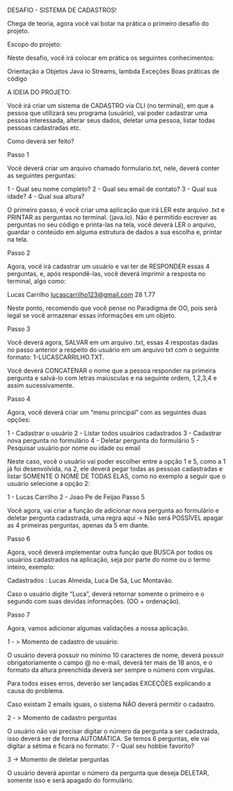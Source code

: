 DESAFIO - SISTEMA DE CADASTROS! 

Chega de teoria, agora você vai botar na prática o primeiro desafio do projeto.

Escopo do projeto:

Neste desafio, você irá colocar em prática os seguintes conhecimentos:

Orientação a Objetos
Java io
Streams, lambda
Exceções
Boas práticas de código

A IDEIA DO PROJETO:

Você irá criar um sistema de CADASTRO via CLI (no terminal), em que a pessoa que utilizará seu programa (usuário), vai poder cadastrar uma pessoa interessada, alterar seus dados, deletar uma pessoa, listar todas pessoas cadastradas etc.

Como deverá ser feito?


Passo 1 

Você deverá criar um arquivo chamado formulario.txt, nele, deverá conter as seguintes perguntas:

1 - Qual seu nome completo?
2 - Qual seu email de contato?
3 - Qual sua idade?
4 - Qual sua altura?


O primeiro passo, é você criar uma aplicação que irá LER este arquivo .txt e PRINTAR as perguntas no terminal. (java.io).
Não é permitido escrever as perguntas no seu código e printa-las na tela, você deverá LER o arquivo, guardar o conteúdo em alguma estrutura de dados a sua escolha e, printar na tela.





Passo 2 

Agora, você irá cadastrar um usuário e vai ter de RESPONDER essas 4 perguntas, e, após respondê-las, você deverá imprimir a resposta no terminal, algo como:

Lucas Carrilho 
lucascarrilho123@gmail.com
28
1.77

Neste ponto, recomendo que você pense no Paradigma de OO, pois será legal se você armazenar essas informações em um objeto.


Passo 3 

Você deverá agora, SALVAR em um arquivo .txt, essas 4 respostas dadas no passo anterior a respeito do usuário em um arquivo txt com o seguinte formato: 1-LUCASCARRILHO.TXT.

Você deverá CONCATENAR o nome que a pessoa responder na primeira pergunta e salvá-lo com letras maiúsculas e na seguinte ordem, 1,2,3,4 e assim sucessivamente.



Passo 4

Agora, você deverá criar um “menu principal” com as seguintes duas opções:

1 - Cadastrar o usuário
2 - Listar todos usuários cadastrados
3 - Cadastrar nova pergunta no formulário
4 - Deletar pergunta do formulário
5 - Pesquisar usuário por nome ou idade ou email

Neste caso, você o usuário vai poder escolher entre a opção 1 e 5, como a 1 já foi desenvolvida, na 2, ele deverá pegar todas as pessoas cadastradas e listar SOMENTE O NOME DE TODAS ELAS, como no exemplo a seguir que o usuário selecione a opção 2:

1 - Lucas Carrilho
2 - Joao Pe de Feijao
Passo 5


Você agora, vai criar a função de adicionar nova pergunta ao formulário e deletar pergunta cadastrada, uma regra aqui -> Não será POSSÍVEL apagar as 4 primeiras perguntas, apenas da 5 em diante.


Passo 6

Agora, você deverá implementar outra função que BUSCA por todos os usuários cadastrados na aplicação, seja por parte do nome ou o termo inteiro, exemplo:

Cadastrados : Lucas Almeida, Luca De Sá, Luc Montavão.

Caso o usuário digite “Luca”, deverá retornar somente o primeiro e o segundo com suas devidas informações. (OO + ordenação).


Passo 7


Agora, vamos adicionar algumas validações a nossa aplicação.

1 - > Momento de cadastro de usuário:

O usuário deverá possuir no mínimo 10 caracteres de nome, deverá possuir obrigatoriamente o campo @ no e-mail, deverá ter mais de 18 anos, e o formato da altura preenchida deverá ser sempre o número com virgulas.

Para todos esses erros, deverão ser lançadas EXCEÇÕES explicando a causa do problema.

Caso existam 2 emails iguais, o sistema NÃO deverá permitir o cadastro.


2 - > Momento de cadastro perguntas

O usuário não vai precisar digitar o número da pergunta a ser cadastrada, isso deverá ser de forma AUTOMÁTICA.
Se temos 6 perguntas, ele vai digitar a sétima e ficará no formato:
7 - Qual seu hobbie favorito?

3 -> Momento de deletar perguntas

O usuário deverá apontar o número da pergunta que deseja DELETAR, somente isso e será apagado do formulário.
